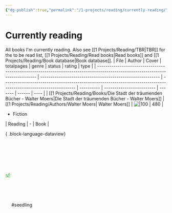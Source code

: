 ```yaml
---
{"dg-publish":true,"permalink":"/1-projects/reading/currently-reading/","created":"2025-02-01T14:01:51.000+01:00","updated":"2025-02-03T20:57:11.845+01:00"}
---
```


# Currently reading
All books I'm currently reading. Also see [[1 Projects/Reading/TBR\|TBR]] for the to be read list, [[1 Projects/Reading/Read books\|Read books]] and [[1 Projects/Reading/Book database\|Book database]].
| File                                                                                                                           | Author                                                     | Cover                                                                                                             | totalpages | genre                     | status  | rating | type |
| ------------------------------------------------------------------------------------------------------------------------------ | ---------------------------------------------------------- | ----------------------------------------------------------------------------------------------------------------- | ---------- | ------------------------- | ------- | ------ | ---- |
| [[1 Projects/Reading/Books/Die Stadt der träumenden Bücher - Walter Moers\|Die Stadt der träumenden Bücher - Walter Moers]] | [[1 Projects/Reading/Authors/Walter Moers\| Walter Moers]] | ![\|100](https://images.lovelybooks.de/img/260x/cover.allsize.lovelybooks.de/9783328107514_1600227180000_xxl.jpg) | 480        | <ul><li>Fiction</li></ul> | Reading | \-     | Book |

{ .block-language-dataview}

<?xml version="1.0" encoding="UTF-8"?><svg xmlns="http://www.w3.org/2000/svg" width="15" height="205" version="1.1" viewBox="0 0 39.688 54.24"> <g transform="translate(-69.7 -93.956)" fill="none" stroke="#008000">  <path d="m69.7 146.87h39.688" stroke-width="2.6458"/>  <g transform="translate(-.36252)">   <path d="m89.544 146.87v-6.794" stroke-width="2.6458"/>   <path d="m88.77 141.34 6.6272-8.1886" stroke-width="2.3347"/>   <path d="m89.919 141.46-5.5766-5.8386" stroke-width="2.3102"/>  </g>  <circle cx="100.95" cy="126.47" r="6.9136" stroke-width="2.6458"/>  <circle cx="79.351" cy="130.4" r="5.0854" stroke-width="2.6458"/> </g></svg> #seedling 